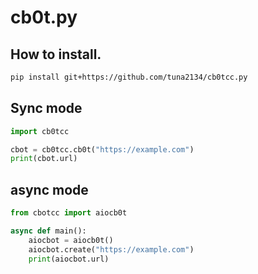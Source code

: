 # cb0t.py

## How to install.

```bash
pip install git+https://github.com/tuna2134/cb0tcc.py
```

## Sync mode

```python
import cb0tcc

cbot = cb0tcc.cb0t("https://example.com")
print(cbot.url)
```

## async mode

```python
from cbotcc import aiocb0t

async def main():
    aiocbot = aiocb0t()
    aiocbot.create("https://example.com")
    print(aiocbot.url)
```
